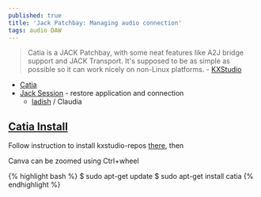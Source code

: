 ```yaml
---
published: true
title: 'Jack Patchbay: Managing audio connection'
tags: audio DAW
---
```

> Catia is a JACK Patchbay, with some neat features like A2J bridge support and JACK Transport.
It's supposed to be as simple as possible so it can work nicely on non-Linux platforms. - [KXStudio](https://kx.studio/Applications)

- [Catia](https://kx.studio/Applications:Catia)
- [Jack Session](https://wiki.linuxaudio.org/wiki/session_management) - restore application and connection
	- [ladish](https://wiki.linuxaudio.org/apps/all/ladish) / Claudia

## [Catia Install](https://kx.studio/Applications:Catia)
Follow instruction to install kxstudio-repos [there](https://kx.studio/Repositories), then

Canva can be zoomed using Ctrl+wheel

{% highlight bash %}
$ sudo apt-get update
$ sudo apt-get install catia
{% endhighlight %}
